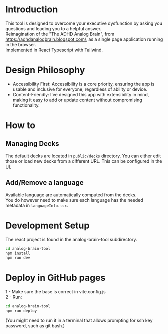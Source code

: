 # Introduction

This tool is designed to overcome your executive dysfunction by asking you questions and leading you to a helpful answer.  
Reimagination of the "The ADHD Analog Brain", from https://adhdanalogbrain.blogspot.com/, as a single page application running in the browser.  
Implemented in React Typescript with Tailwind.  

# Design Philosophy
- Accessibility First: Accessibility is a core priority, ensuring the app is usable and inclusive for everyone, regardless of ability or device.
- Content-Friendly: I’ve designed this app with extensibility in mind, making it easy to add or update content without compromising functionality.


# How to
## Managing Decks
The default decks are located in `public/decks` directory. You can either edit those or load new decks from a different URL. This can be configured in the UI.  

## Add/Remove a language
Available language are automatically computed from the decks.  
You do however need to make sure each language has the needed metadata in `languageInfo.tsx`.

# Development Setup

The react project is found in the analog-brain-tool subdirectory.  

```bash
cd analog-brain-tool
npm install
npm run dev
```

# Deploy in GitHub pages

1 - Make sure the base is correct in vite.config.js  
2 - Run:
```bash
cd analog-brain-tool
npm run deploy
```

(You might need to run it in a terminal that allows prompting for ssh key password, such as git bash.)
